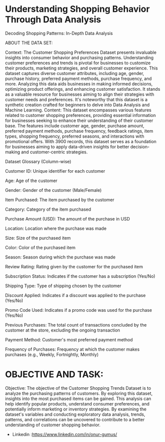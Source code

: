 # Understanding Shopping Behavior Through Data Analysis
Decoding Shopping Patterns: In-Depth Data Analysis

ABOUT THE DATA SET:

Context: The Customer Shopping Preferences Dataset presents invaluable insights into consumer behavior and purchasing patterns. Understanding customer preferences and trends is pivotal for businesses to customize their products, marketing strategies, and overall customer experience. This dataset captures diverse customer attributes, including age, gender, purchase history, preferred payment methods, purchase frequency, and more. Analyzing this data aids businesses in making informed decisions, optimizing product offerings, and enhancing customer satisfaction. It stands as a valuable resource for businesses aiming to align their strategies with customer needs and preferences. It's noteworthy that this dataset is a synthetic creation crafted for beginners to delve into Data Analysis and Machine Learning.
Content: This dataset encompasses various features related to customer shopping preferences, providing essential information for businesses seeking to enhance their understanding of their customer base. The features include customer age, gender, purchase amount, preferred payment methods, purchase frequency, feedback ratings, item types, shopping frequency, preferred seasons, and interactions with promotional offers. With 3900 records, this dataset serves as a foundation for businesses aiming to apply data-driven insights for better decision-making and customer-centric strategies.


Dataset Glossary (Column-wise)

Customer ID: Unique identifier for each customer

Age: Age of the customer

Gender: Gender of the customer (Male/Female)

Item Purchased: The item purchased by the customer

Category: Category of the item purchased

Purchase Amount (USD): The amount of the purchase in USD

Location: Location where the purchase was made

Size: Size of the purchased item

Color: Color of the purchased item

Season: Season during which the purchase was made

Review Rating: Rating given by the customer for the purchased item

Subscription Status: Indicates if the customer has a subscription (Yes/No)

Shipping Type: Type of shipping chosen by the customer

Discount Applied: Indicates if a discount was applied to the purchase (Yes/No)

Promo Code Used: Indicates if a promo code was used for the purchase (Yes/No)

Previous Purchases: The total count of transactions concluded by the customer at the store, excluding the ongoing transaction

Payment Method: Customer's most preferred payment method

Frequency of Purchases: Frequency at which the customer makes purchases (e.g., Weekly, Fortnightly, Monthly)

# OBJECTIVE AND TASK:

Objective: The objective of the Customer Shopping Trends Dataset is to analyze the purchasing patterns of customers. By exploring this dataset, insights into the most purchased items can be gained. This analysis can help identify popular products, understand consumer preferences, and potentially inform marketing or inventory strategies. By examining the dataset's variables and conducting exploratory data analysis, trends, patterns, and correlations can be uncovered to contribute to a better understanding of customer shopping behavior.


* Linkedin :https://www.linkedin.com/in/onur-gumus/
